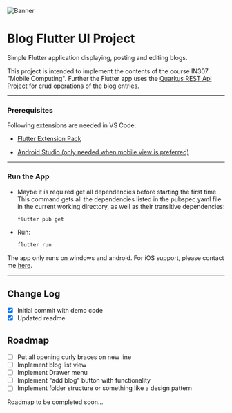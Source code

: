 <a name="readme-top"></a>

![Banner](https://flexinfosys.com/wp-content/uploads/2022/08/flutter.jpg)

# Blog Flutter UI Project

Simple Flutter application displaying, posting and editing blogs.

This project is intended to implement the contents of the course IN307 "Mobile Computing".
Further the Flutter app uses the [Quarkus REST Api Project](https://github.com/getWombats/Hftm_IN306_BlogService) for crud operations of the blog entries.

---

### Prerequisites

Following extensions are needed in VS Code:
*  [Flutter Extension Pack](https://marketplace.visualstudio.com/items?itemName=Dart-Code.flutter)

*  [Android Studio (only needed when mobile view is preferred)](https://developer.android.com/studio?hl=de)

---

### Run the App

- Maybe it is required get all dependencies before starting the first time. This command gets all the dependencies listed in the pubspec.yaml file in the current working directory, as well as their transitive dependencies:

    ```sh
    flutter pub get
    ```

- Run:

    ```sh
    flutter run
    ```

The app only runs on windows and android. For iOS support, please contact me [here](https://www.youtube.com/watch?v=dQw4w9WgXcQv).

---

## Change Log

- [x] Initial commit with demo code
- [x] Updated readme

## Roadmap

- [ ] Put all opening curly braces on new line
- [ ] Implement blog list view
- [ ] Implement Drawer menu
- [ ] Implement "add blog" button with functionality
- [ ] Implement folder structure or something like a design pattern

Roadmap to be completed soon...